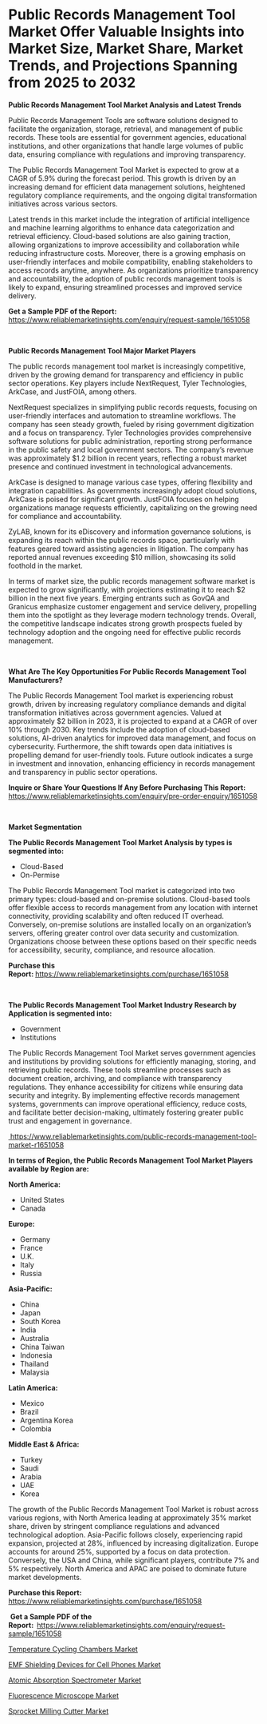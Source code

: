 <p><h1>Public Records Management Tool Market Offer Valuable Insights into Market Size, Market Share, Market Trends, and Projections Spanning from 2025 to 2032</h1></p><p><strong>Public Records Management Tool Market Analysis and Latest Trends</strong></p>
<p><p>Public Records Management Tools are software solutions designed to facilitate the organization, storage, retrieval, and management of public records. These tools are essential for government agencies, educational institutions, and other organizations that handle large volumes of public data, ensuring compliance with regulations and improving transparency.</p><p>The Public Records Management Tool Market is expected to grow at a CAGR of 5.9% during the forecast period. This growth is driven by an increasing demand for efficient data management solutions, heightened regulatory compliance requirements, and the ongoing digital transformation initiatives across various sectors. </p><p>Latest trends in this market include the integration of artificial intelligence and machine learning algorithms to enhance data categorization and retrieval efficiency. Cloud-based solutions are also gaining traction, allowing organizations to improve accessibility and collaboration while reducing infrastructure costs. Moreover, there is a growing emphasis on user-friendly interfaces and mobile compatibility, enabling stakeholders to access records anytime, anywhere. As organizations prioritize transparency and accountability, the adoption of public records management tools is likely to expand, ensuring streamlined processes and improved service delivery.</p></p>
<p><strong>Get a Sample PDF of the Report:&nbsp;</strong> <a href="https://www.reliablemarketinsights.com/enquiry/request-sample/1651058?utm_campaign=3544&utm_medium=2&utm_source=Github&utm_content=ia&utm_term=23032025&utm_id=public-records-management-tool">https://www.reliablemarketinsights.com/enquiry/request-sample/1651058</a></p>
<p>&nbsp;</p>
<p><strong>Public Records Management Tool Major Market Players</strong></p>
<p><p>The public records management tool market is increasingly competitive, driven by the growing demand for transparency and efficiency in public sector operations. Key players include NextRequest, Tyler Technologies, ArkCase, and JustFOIA, among others.</p><p>NextRequest specializes in simplifying public records requests, focusing on user-friendly interfaces and automation to streamline workflows. The company has seen steady growth, fueled by rising government digitization and a focus on transparency. Tyler Technologies provides comprehensive software solutions for public administration, reporting strong performance in the public safety and local government sectors. The company’s revenue was approximately $1.2 billion in recent years, reflecting a robust market presence and continued investment in technological advancements.</p><p>ArkCase is designed to manage various case types, offering flexibility and integration capabilities. As governments increasingly adopt cloud solutions, ArkCase is poised for significant growth. JustFOIA focuses on helping organizations manage requests efficiently, capitalizing on the growing need for compliance and accountability.</p><p>ZyLAB, known for its eDiscovery and information governance solutions, is expanding its reach within the public records space, particularly with features geared toward assisting agencies in litigation. The company has reported annual revenues exceeding $10 million, showcasing its solid foothold in the market.</p><p>In terms of market size, the public records management software market is expected to grow significantly, with projections estimating it to reach $2 billion in the next five years. Emerging entrants such as GovQA and Granicus emphasize customer engagement and service delivery, propelling them into the spotlight as they leverage modern technology trends. Overall, the competitive landscape indicates strong growth prospects fueled by technology adoption and the ongoing need for effective public records management.</p></p>
<p>&nbsp;</p>
<p><strong>What Are The Key Opportunities For Public Records Management Tool Manufacturers?</strong></p>
<p><p>The Public Records Management Tool market is experiencing robust growth, driven by increasing regulatory compliance demands and digital transformation initiatives across government agencies. Valued at approximately $2 billion in 2023, it is projected to expand at a CAGR of over 10% through 2030. Key trends include the adoption of cloud-based solutions, AI-driven analytics for improved data management, and focus on cybersecurity. Furthermore, the shift towards open data initiatives is propelling demand for user-friendly tools. Future outlook indicates a surge in investment and innovation, enhancing efficiency in records management and transparency in public sector operations.</p></p>
<p><strong>Inquire or Share Your Questions If Any Before Purchasing This Report:</strong> <a href="https://www.reliablemarketinsights.com/enquiry/pre-order-enquiry/1651058?utm_campaign=3544&utm_medium=2&utm_source=Github&utm_content=ia&utm_term=23032025&utm_id=public-records-management-tool">https://www.reliablemarketinsights.com/enquiry/pre-order-enquiry/1651058</a></p>
<p>&nbsp;</p>
<p><strong>Market Segmentation</strong></p>
<p><strong>The Public Records Management Tool Market Analysis by types is segmented into:</strong></p>
<p><ul><li>Cloud-Based</li><li>On-Permise</li></ul></p>
<p><p>The Public Records Management Tool market is categorized into two primary types: cloud-based and on-premise solutions. Cloud-based tools offer flexible access to records management from any location with internet connectivity, providing scalability and often reduced IT overhead. Conversely, on-premise solutions are installed locally on an organization’s servers, offering greater control over data security and customization. Organizations choose between these options based on their specific needs for accessibility, security, compliance, and resource allocation.</p></p>
<p><strong>Purchase this Report:&nbsp;</strong><a href="https://www.reliablemarketinsights.com/purchase/1651058?utm_campaign=3544&utm_medium=2&utm_source=Github&utm_content=ia&utm_term=23032025&utm_id=public-records-management-tool">https://www.reliablemarketinsights.com/purchase/1651058</a></p>
<p>&nbsp;</p>
<p><strong>The Public Records Management Tool Market Industry Research by Application is segmented into:</strong></p>
<p><ul><li>Government</li><li>Institutions</li></ul></p>
<p><p>The Public Records Management Tool Market serves government agencies and institutions by providing solutions for efficiently managing, storing, and retrieving public records. These tools streamline processes such as document creation, archiving, and compliance with transparency regulations. They enhance accessibility for citizens while ensuring data security and integrity. By implementing effective records management systems, governments can improve operational efficiency, reduce costs, and facilitate better decision-making, ultimately fostering greater public trust and engagement in governance.</p></p>
<p><a href="https://www.reliablemarketinsights.com/public-records-management-tool-market-r1651058?utm_campaign=3544&utm_medium=2&utm_source=Github&utm_content=ia&utm_term=23032025&utm_id=public-records-management-tool">&nbsp;https://www.reliablemarketinsights.com/public-records-management-tool-market-r1651058</a></p>
<p><strong>In terms of Region, the Public Records Management Tool Market Players available by Region are:</strong></p>
<p>
    <p> <strong> North America: </strong>
        <ul>
            <li>United States</li>
            <li>Canada</li>
        </ul>
        </p> 
    <p> <strong> Europe: </strong>
        <ul>
            <li>Germany</li>
            <li>France</li>
            <li>U.K.</li>
            <li>Italy</li>
            <li>Russia</li>
        </ul>
        </p> 
    <p> <strong> Asia-Pacific: </strong>
        <ul>
            <li>China</li>
            <li>Japan</li>
            <li>South Korea</li>
            <li>India</li>
            <li>Australia</li>
            <li>China Taiwan</li>
            <li>Indonesia</li>
            <li>Thailand</li>
            <li>Malaysia</li>
        </ul>
        </p> 
    <p> <strong> Latin America: </strong>
        <ul>
            <li>Mexico</li>
            <li>Brazil</li>
            <li>Argentina Korea</li>
            <li>Colombia</li>
        </ul>
        </p> 
    <p> <strong> Middle East & Africa: </strong>
        <ul>
            <li>Turkey</li>
            <li>Saudi</li>
            <li>Arabia</li>
            <li>UAE</li>
            <li>Korea</li>
        </ul>
    </p>
    </p>
<p><p>The growth of the Public Records Management Tool Market is robust across various regions, with North America leading at approximately 35% market share, driven by stringent compliance regulations and advanced technological adoption. Asia-Pacific follows closely, experiencing rapid expansion, projected at 28%, influenced by increasing digitalization. Europe accounts for around 25%, supported by a focus on data protection. Conversely, the USA and China, while significant players, contribute 7% and 5% respectively. North America and APAC are poised to dominate future market developments.</p></p>
<p><strong>Purchase this Report: </strong><a href="https://www.reliablemarketinsights.com/purchase/1651058?utm_campaign=3544&utm_medium=2&utm_source=Github&utm_content=ia&utm_term=23032025&utm_id=public-records-management-tool">https://www.reliablemarketinsights.com/purchase/1651058</a></p>
<p>&nbsp;<strong>Get a Sample PDF of the Report:&nbsp;&nbsp;</strong><a href="https://www.reliablemarketinsights.com/enquiry/request-sample/1651058?utm_campaign=3544&utm_medium=2&utm_source=Github&utm_content=ia&utm_term=23032025&utm_id=public-records-management-tool">https://www.reliablemarketinsights.com/enquiry/request-sample/1651058</a></p>
<p><strong></strong></p>
<p><p><a href="https://www.linkedin.com/pulse/temperature-cycling-chambers-market-size-growth-9-cagr-from-zkl6e?utm_campaign=3544&utm_medium=2&utm_source=Github&utm_content=ia&utm_term=23032025&utm_id=public-records-management-tool">Temperature Cycling Chambers Market</a></p><p><a href="https://www.linkedin.com/pulse/emf-shielding-devices-cell-phones-market-analysis-structure-ah32f?utm_campaign=3544&utm_medium=2&utm_source=Github&utm_content=ia&utm_term=23032025&utm_id=public-records-management-tool">EMF Shielding Devices for Cell Phones Market</a></p><p><a href="https://www.linkedin.com/pulse/regional-adaptations-global-atomic-absorption-spectrometer-ptd9e?utm_campaign=3544&utm_medium=2&utm_source=Github&utm_content=ia&utm_term=23032025&utm_id=public-records-management-tool">Atomic Absorption Spectrometer Market</a></p><p><a href="https://www.linkedin.com/pulse/north-americas-fluorescence-microscope-market-size-share-trends-8yvpf?utm_campaign=3544&utm_medium=2&utm_source=Github&utm_content=ia&utm_term=23032025&utm_id=public-records-management-tool">Fluorescence Microscope Market</a></p><p><a href="https://www.linkedin.com/pulse/competitive-landscape-revenue-forecast-sprocket-milling-cutter-fnf4e?utm_campaign=3544&utm_medium=2&utm_source=Github&utm_content=ia&utm_term=23032025&utm_id=public-records-management-tool">Sprocket Milling Cutter Market</a></p></p>